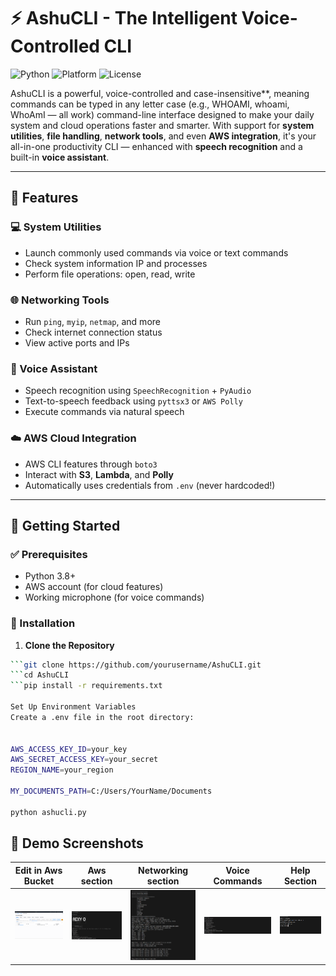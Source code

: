 # ⚡ AshuCLI - The Intelligent Voice-Controlled CLI 

![Python](https://img.shields.io/badge/Python-3.10-blue?logo=python)
![Platform](https://img.shields.io/badge/Platform-Windows%20%7C%20Linux-lightgrey)
![License](https://img.shields.io/badge/License-MIT-green)

AshuCLI is a powerful, voice-controlled and case-insensitive**, meaning commands can be typed in any letter case (e.g., WHOAMI, whoami, WhoAmI — all work) command-line interface designed to make your daily system and cloud operations faster and smarter. With support for **system utilities**, **file handling**, **network tools**, and even **AWS integration**, it's your all-in-one productivity CLI — enhanced with **speech recognition** and a built-in **voice assistant**.

---

## 🎯 Features

### 💻 System Utilities
- Launch commonly used commands via voice or text commands
- Check system information IP and processes
- Perform file operations: open, read, write

### 🌐 Networking Tools
- Run `ping`, `myip`, `netmap`, and more
- Check internet connection status
- View active ports and IPs

### 🧠 Voice Assistant
- Speech recognition using `SpeechRecognition` + `PyAudio`
- Text-to-speech feedback using `pyttsx3` or `AWS Polly`
- Execute commands via natural speech

### ☁️ AWS Cloud Integration
- AWS CLI features through `boto3`
- Interact with **S3**, **Lambda**, and **Polly**
- Automatically uses credentials from `.env` (never hardcoded!)

---

## 🚀 Getting Started

### ✅ Prerequisites
- Python 3.8+
- AWS account (for cloud features)
- Working microphone (for voice commands)

### 🔧 Installation

1. **Clone the Repository**
```bash
```git clone https://github.com/yourusername/AshuCLI.git
```cd AshuCLI
```pip install -r requirements.txt

Set Up Environment Variables
Create a .env file in the root directory:


AWS_ACCESS_KEY_ID=your_key
AWS_SECRET_ACCESS_KEY=your_secret
REGION_NAME=your_region

MY_DOCUMENTS_PATH=C:/Users/YourName/Documents

python ashucli.py
```

## 📸 Demo Screenshots

| Edit in Aws Bucket | Aws section | Networking section| Voice Commands | Help Section |
|------|---------------|-----------|--------|--------------|
| ![](screenshots/1.png) | ![](screenshots/2.png) | ![](screenshots/3.png) | ![](screenshots/4.png) | ![](screenshots/5.png) | ![](screenshots/6.png) |


